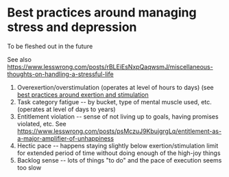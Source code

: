 # Best practices around managing stress and depression

To be fleshed out in the future

See also https://www.lesswrong.com/posts/rBLEiEsNxpQaqwsmJ/miscellaneous-thoughts-on-handling-a-stressful-life

1. Overexertion/overstimulation (operates at level of hours to days) (see [best practices around exertion and stimulation](best-practices-around-exertion-and-stimulation.md)
2. Task category fatigue -- by bucket, type of mental muscle used, etc. (operates at level of days to years)
3. Entitlement violation -- sense of not living up to goals, having promises violated, etc. See https://www.lesswrong.com/posts/psMczuJ9KbujgrgLq/entitlement-as-a-major-amplifier-of-unhappiness
4. Hectic pace -- happens staying slightly below exertion/stimulation limit for extended period of time without doing enough of the high-joy things
5. Backlog sense -- lots of things "to do" and the pace of execution seems too slow